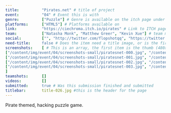 ```yaml
---
title:          "Pirates.net" # title of project
event:          "04" # Event this is with
genre:          ["Puzzle"] # Genre is available on the itch page under more information
platforms:      ["HTML5"] # Platforms available on
link:           "https://ciechroma.itch.io/pirates" # Link to ITCH page
team:           ["Natasha Monk", "Matthew Greer", "Kevin Xue"] # team member array, first and last name only, will auto match against previous entries eventually
social:         ["", "http://twitter.com/flopshotqq", "https://twitter.com/ivexnuke"] # twtter, or facebook social link for team member. This can be an array to match the team array
need-title:     false # Does the item need a title image, or is the first image in the screenshots it
screenshots:    [ # This is an array, the first item is the thumb (480x270), and the second is the screenshot (1920x1080)
["/content/img/event/04/screenshots-small/piratesnet-000.jpg", "/content/img/event/04/screenshots/piratesnet-000.jpg"],
["/content/img/event/04/screenshots-small/piratesnet-001.jpg", "/content/img/event/04/screenshots/piratesnet-001.jpg"],
["/content/img/event/04/screenshots-small/piratesnet-002.jpg", "/content/img/event/04/screenshots/piratesnet-002.jpg"],
["/content/img/event/04/screenshots-small/piratesnet-003.jpg", "/content/img/event/04/screenshots/piratesnet-003.jpg"]
]
teamshots:      []
videos:         []
submitted:      true # Was this submission finished and submitted
titlebar:       title-026.jpg #this is the header for the page
---
```

Pirate themed, hacking puzzle game.